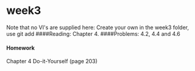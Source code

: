 # week3
Note that no VI's are supplied here: Create your own in the week3 folder, use git add 
####Reading: Chapter 4. 
####Problems: 4.2, 4.4 and 4.6 

#### Homework 
Chapter 4 Do-it-Yourself (page 203)
